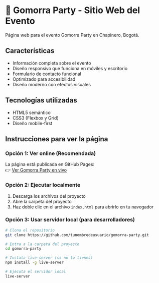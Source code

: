 # 🎉 Gomorra Party - Sitio Web del Evento

Página web para el evento Gomorra Party en Chapinero, Bogotá.


## Características

- Información completa sobre el evento
- Diseño responsivo que funciona en móviles y escritorio
- Formulario de contacto funcional
- Optimizado para accesibilidad
- Diseño moderno con efectos visuales

## Tecnologías utilizadas

- HTML5 semántico
- CSS3 (Flexbox y Grid)
- Diseño mobile-first

## Instrucciones para ver la página

### Opción 1: Ver online (Recomendada)

La página está publicada en GitHub Pages:  
👉 [Ver Gomorra Party en vivo](https://tunombredeusuario.github.io/gomorra-party/)

### Opción 2: Ejecutar localmente

1. Descarga los archivos del proyecto
2. Abre la carpeta del proyecto
3. Haz doble clic en el archivo `index.html` para abrirlo en tu navegador

### Opción 3: Usar servidor local (para desarrolladores)

```bash
# Clona el repositorio
git clone https://github.com/tunombredeusuario/gomorra-party.git

# Entra a la carpeta del proyecto
cd gomorra-party

# Instala live-server (si no lo tienes)
npm install -g live-server

# Ejecuta el servidor local
live-server